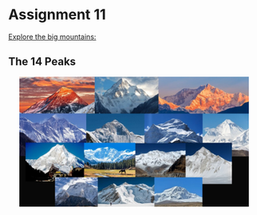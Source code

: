 # Assignment 11
[Explore the big mountains:](https://bridgerfiore.github.io/MART341-WebDesign/Assignment_11/)
## The 14 Peaks
<p align= "center"> 
<img width=460 hight=300 src="/Assignment_11/Images/all14(2).jpg">
</p><br/>